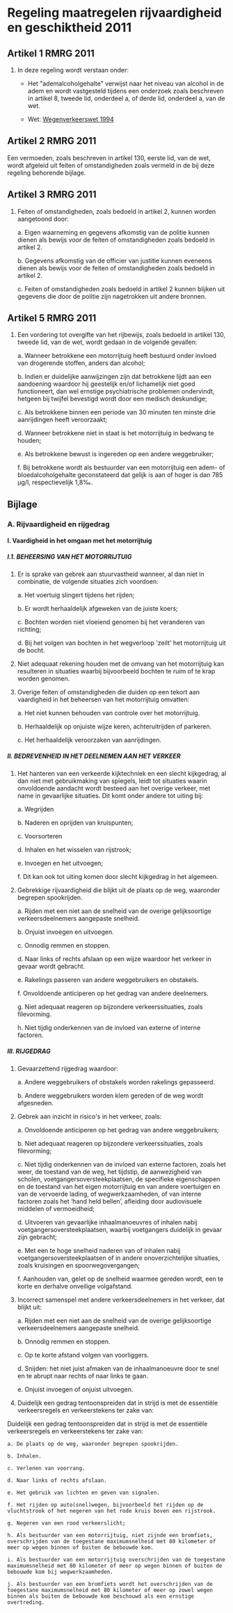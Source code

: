 # Regeling maatregelen rijvaardigheid en geschiktheid 2011

## Artikel 1 RMRG 2011

1. In deze regeling wordt verstaan onder:
    
    - Het "ademalcoholgehalte" verwijst naar het niveau van alcohol in de adem en wordt vastgesteld tijdens een onderzoek zoals beschreven in artikel 8, tweede lid, onderdeel a, of derde lid, onderdeel a, van de wet.

    - Wet: <a href="https://isaestraat.nl/Verkeersregelgeving/Wegenverkeerswet%201994/">Wegenverkeerswet 1994</a>

## Artikel 2 RMRG 2011
Een vermoeden, zoals beschreven in artikel 130, eerste lid, van de wet, wordt afgeleid uit feiten of omstandigheden zoals vermeld in de bij deze regeling behorende bijlage.

## Artikel 3 RMRG 2011
1. Feiten of omstandigheden, zoals bedoeld in artikel 2, kunnen worden aangetoond door:

    a. Eigen waarneming en gegevens afkomstig van de politie kunnen dienen als bewijs voor de feiten of omstandigheden zoals bedoeld in artikel 2.

    b. Gegevens afkomstig van de officier van justitie kunnen eveneens dienen als bewijs voor de feiten of omstandigheden zoals bedoeld in artikel 2.

    c. Feiten of omstandigheden zoals bedoeld in artikel 2 kunnen blijken uit gegevens die door de politie zijn nagetrokken uit andere bronnen.

## Artikel 5 RMRG 2011
1. Een vordering tot overgifte van het rijbewijs, zoals bedoeld in artikel 130, tweede lid, van de wet, wordt gedaan in de volgende gevallen:

    a. Wanneer betrokkene een motorrijtuig heeft bestuurd onder invloed van drogerende stoffen, anders dan alcohol;

    b. Indien er duidelijke aanwijzingen zijn dat betrokkene lijdt aan een aandoening waardoor hij geestelijk en/of lichamelijk niet goed functioneert, dan wel ernstige psychiatrische problemen ondervindt, hetgeen bij twijfel bevestigd wordt door een medisch deskundige;

    c. Als betrokkene binnen een periode van 30 minuten ten minste drie aanrijdingen heeft veroorzaakt;

    d. Wanneer betrokkene niet in staat is het motorrijtuig in bedwang te houden;

    e. Als betrokkene bewust is ingereden op een andere weggebruiker;

    f. Bij betrokkene wordt als bestuurder van een motorrijtuig een adem- of bloedalcoholgehalte geconstateerd dat gelijk is aan of hoger is dan 785 µg/l, respectievelijk 1,8‰.

## Bijlage

### A. Rijvaardigheid en rijgedrag

#### I. Vaardigheid in het omgaan met het motorrijtuig

##### I.1. BEHEERSING VAN HET MOTORRIJTUIG

1. Er is sprake van gebrek aan stuurvastheid wanneer, al dan niet in combinatie, de volgende situaties zich voordoen:
    
    
    a. Het voertuig slingert tijdens het rijden;
    
    b. Er wordt herhaaldelijk afgeweken van de juiste koers;
    
    c. Bochten worden niet vloeiend genomen bij het veranderen 
    van  richting;
    
    d. Bij het volgen van bochten in het wegverloop 'zeilt' het motorrijtuig uit de bocht.

2. Niet adequaat rekening houden met de omvang van het motorrijtuig kan resulteren in situaties waarbij bijvoorbeeld bochten te ruim of te krap worden genomen.

3. Overige feiten of omstandigheden die duiden op een tekort aan vaardigheid in het beheersen van het motorrijtuig omvatten:
    
    a. Het niet kunnen behouden van controle over het motorrijtuig.
    
    b. Herhaaldelijk op onjuiste wijze keren, achteruitrijden of parkeren.
    
    c. Het herhaaldelijk veroorzaken van aanrijdingen.

##### II. BEDREVENHEID IN HET DEELNEMEN AAN HET VERKEER
1. Het hanteren van een verkeerde kijktechniek en een slecht kijkgedrag, al dan niet met gebruikmaking van spiegels, leidt tot situaties waarin onvoldoende aandacht wordt besteed aan het overige verkeer, met name in gevaarlijke situaties. Dit komt onder andere tot uiting bij:

    a. Wegrijden

    b. Naderen en oprijden van kruispunten;

    c. Voorsorteren

    d. Inhalen en het wisselen van rijstrook;

    e. Invoegen en het uitvoegen;

    f. Dit kan ook tot uiting komen door slecht kijkgedrag in het algemeen.

2. Gebrekkige rijvaardigheid die blijkt uit de plaats op de weg, waaronder begrepen spookrijden.

    a. Rijden met een niet aan de snelheid van de overige gelijksoortige verkeersdeelnemers aangepaste snelheid.
    
    b. Onjuist invoegen en uitvoegen.
    
    c. Onnodig remmen en stoppen.
    
    d. Naar links of rechts afslaan op een wijze waardoor het 
    verkeer in gevaar wordt gebracht.
    
    e. Rakelings passeren van andere weggebruikers en obstakels.
    
    f. Onvoldoende anticiperen op het gedrag van andere deelnemers.
    
    g. Niet adequaat reageren op bijzondere verkeerssituaties, zoals filevorming.
    
    h. Niet tijdig onderkennen van de invloed van externe of interne factoren.

##### III. RIJGEDRAG
1. Gevaarzettend rijgedrag waardoor:

    a. Andere weggebruikers of obstakels worden rakelings gepasseerd.

    b. Andere weggebruikers worden klem gereden of de weg wordt afgesneden.

2. Gebrek aan inzicht in risico's in het verkeer, zoals:

    a. Onvoldoende anticiperen op het gedrag van andere weggebruikers;
    
    b. Niet adequaat reageren op bijzondere verkeerssituaties, zoals filevorming;
    
    c. Niet tijdig onderkennen van de invloed van externe factoren, zoals het weer, de toestand van de weg, het 
    tijdstip, de aanwezigheid van scholen, voetgangersoversteekplaatsen, de specifieke eigenschappen en de toestand van het eigen motorrijtuig en van andere voertuigen en van de vervoerde lading, of wegwerkzaamheden, of van interne factoren zoals het ‘hand held bellen’, afleiding door audiovisuele middelen of vermoeidheid;
    
    d. Uitvoeren van gevaarlijke inhaalmanoeuvres of inhalen nabij voetgangersoversteekplaatsen, waarbij voetgangers duidelijk in gevaar zijn gebracht;
    
    e. Met een te hoge snelheid naderen van of inhalen nabij voetgangersoversteekplaatsen of in andere onoverzichtelijke situaties, zoals kruisingen en spoorwegovergangen;
    
    f. Aanhouden van, gelet op de snelheid waarmee gereden wordt, een te korte en derhalve onveilige volgafstand.
3. Incorrect samenspel met andere verkeersdeelnemers in het verkeer, dat blijkt uit:

    a. Rijden met een niet aan de snelheid van de overige gelijksoortige verkeersdeelnemers aangepaste snelheid.

    b. Onnodig remmen en stoppen.

    c. Op te korte afstand volgen van voorliggers.

    d. Snijden: het niet juist afmaken van de inhaalmanoeuvre door te snel en te abrupt naar rechts of naar links te gaan.

    e. Onjuist invoegen of onjuist uitvoegen.

4. Duidelijk een gedrag tentoonspreiden dat in strijd is met de essentiële verkeersregels en verkeerstekens ter zake van:

Duidelijk een gedrag tentoonspreiden dat in strijd is met de essentiële verkeersregels en verkeerstekens ter zake van:
 
    a. De plaats op de weg, waaronder begrepen spookrijden.

    b. Inhalen.

    c. Verlenen van voorrang.

    d. Naar links of rechts afslaan.

    e. Het gebruik van lichten en geven van signalen.

    f. Het rijden op auto(snel)wegen, bijvoorbeeld het rijden op de vluchtstrook of het negeren van het rode kruis boven een rijstrook.

    g. Negeren van een rood verkeerslicht;

    h. Als bestuurder van een motorrijtuig, niet zijnde een bromfiets, overschrijden van de toegestane maximumsnelheid met 80 kilometer of meer op wegen binnen of buiten de bebouwde kom.

    i. Als bestuurder van een motorrijtuig overschrijden van de toegestane maximumsnelheid met 80 kilometer of meer op wegen binnen of buiten de bebouwde kom bij wegwerkzaamheden.

    j. Als bestuurder van een bromfiets wordt het overschrijden van de toegestane maximumsnelheid met 80 kilometer of meer op zowel wegen binnen als buiten de bebouwde kom beschouwd als een ernstige overtreding.